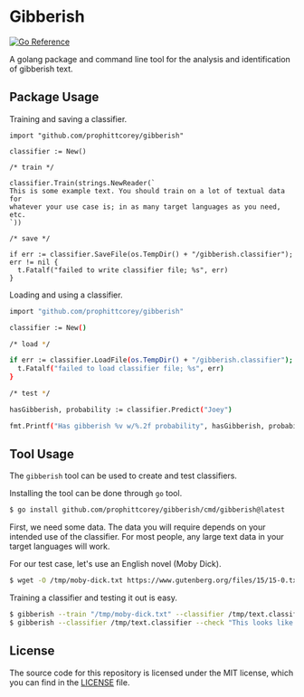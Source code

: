 # Gibberish

[![Go Reference](https://pkg.go.dev/badge/github.com/prophittcorey/gibberish.svg)](https://pkg.go.dev/github.com/prophittcorey/gibberish)

A golang package and command line tool for the analysis and identification of
gibberish text.

## Package Usage

Training and saving a classifier.

```golang
import "github.com/prophittcorey/gibberish"

classifier := New()

/* train */

classifier.Train(strings.NewReader(`
This is some example text. You should train on a lot of textual data for
whatever your use case is; in as many target languages as you need, etc.
`))

/* save */

if err := classifier.SaveFile(os.TempDir() + "/gibberish.classifier"); err != nil {
  t.Fatalf("failed to write classifier file; %s", err)
}
```

Loading and using a classifier.

```bash
import "github.com/prophittcorey/gibberish"

classifier := New()

/* load */

if err := classifier.LoadFile(os.TempDir() + "/gibberish.classifier"); err != nil {
  t.Fatalf("failed to load classifier file; %s", err)
}

/* test */

hasGibberish, probability := classifier.Predict("Joey")

fmt.Printf("Has gibberish %v w/%.2f probability", hasGibberish, probability)
```

## Tool Usage

The `gibberish` tool can be used to create and test classifiers.

Installing the tool can be done through `go` tool.

```bash
$ go install github.com/prophittcorey/gibberish/cmd/gibberish@latest
```

First, we need some data. The data you will require depends on your intended
use of the classifier. For most people, any large text data in your target
languages will work.

For our test case, let's use an English novel (Moby Dick).

```bash
$ wget -O /tmp/moby-dick.txt https://www.gutenberg.org/files/15/15-0.txt
```

Training a classifier and testing it out is easy.

```bash
$ gibberish --train "/tmp/moby-dick.txt" --classifier /tmp/text.classifier
$ gibberish --classifier /tmp/text.classifier --check "This looks like a good sentence." # Gibberish? False (99.65%)
```

## License

The source code for this repository is licensed under the MIT license, which you can
find in the [LICENSE](LICENSE.md) file.
